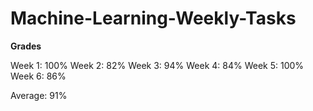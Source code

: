 # Machine-Learning-Weekly-Tasks

**Grades**

Week 1: 100%
Week 2: 82%
Week 3: 94%
Week 4: 84%
Week 5: 100%
Week 6: 86%

Average: 91%
